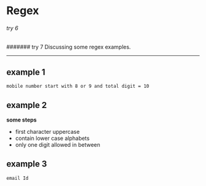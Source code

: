 # Regex
###### try 6
####### try 7
Discussing some regex examples.

---

## example 1
```
mobile number start with 8 or 9 and total digit = 10
```

## example 2

**some steps**
* first character uppercase
* contain lower case alphabets
* only one digit allowed in between


## example 3
```
email Id
```
